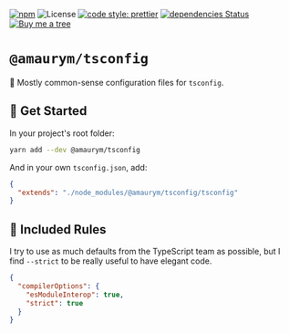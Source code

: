 [![npm](https://img.shields.io/npm/v/@amaurym/tsconfig.svg)](https://www.npmjs.com/package/@amaurym/tsconfig)
![License](https://img.shields.io/npm/l/@amaurym/tsconfig)
[![code style: prettier](https://img.shields.io/badge/code_style-prettier-ff69b4.svg)](https://github.com/prettier/prettier)
[![dependencies Status](https://david-dm.org/amaurym/config/status.svg?path=packages/tsconfig)](https://david-dm.org/amaurym/config?path=packages/tsconfig)
[![Buy me a tree](https://img.shields.io/badge/Buy%20me%20a%20tree-%F0%9F%8C%B3-lightgreen)](https://offset.earth/amaurym)

# `@amaurym/tsconfig`

💯 Mostly common-sense configuration files for `tsconfig`.

## 🚀 Get Started

In your project's root folder:

```bash
yarn add --dev @amaurym/tsconfig
```

And in your own `tsconfig.json`, add:

```json
{
  "extends": "./node_modules/@amaurym/tsconfig/tsconfig"
}
```

## 📖 Included Rules

I try to use as much defaults from the TypeScript team as possible, but I find `--strict` to be really useful to have elegant code.

```json
{
  "compilerOptions": {
    "esModuleInterop": true,
    "strict": true
  }
}
```
